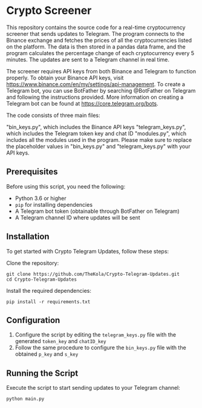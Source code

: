 # Crypto Screener 
This repository contains the source code for a real-time cryptocurrency screener that sends updates to Telegram. The program connects to the Binance exchange and fetches the prices of all the cryptocurrencies listed on the platform. The data is then stored in a pandas data frame, and the program calculates the percentage change of each cryptocurrency every 5 minutes. The updates are sent to a Telegram channel in real time.

The screener requires API keys from both Binance and Telegram to function properly. To obtain your Binance API keys, visit https://www.binance.com/en/my/settings/api-management. To create a Telegram bot, you can use BotFather by searching @BotFather on Telegram and following the instructions provided. More information on creating a Telegram bot can be found at https://core.telegram.org/bots.

The code consists of three main files:

"bin_keys.py", which includes the Binance API keys
"telegram_keys.py", which includes the Telegram token key and chat ID
"modules.py", which includes all the modules used in the program.
Please make sure to replace the placeholder values in "bin_keys.py" and "telegram_keys.py" with your API keys.

## Prerequisites
Before using this script, you need the following:
- Python 3.6 or higher
- `pip` for installing dependencies
- A Telegram bot token (obtainable through BotFather on Telegram)
- A Telegram channel ID where updates will be sent

## Installation
To get started with Crypto Telegram Updates, follow these steps:

Clone the repository:
```shell
git clone https://github.com/TheKola/Crypto-Telegram-Updates.git
cd Crypto-Telegram-Updates
```

Install the required dependencies:
```shell
pip install -r requirements.txt
```

## Configuration
1. Configure the script by editing the `telegram_keys.py` file with the generated `token_key` and `chatID_key`
2. Follow the same procedure to configure the `bin_keys.py` file with the obtained `p_key` and `s_key`

## Running the Script
Execute the script to start sending updates to your Telegram channel:
```shell
python main.py
```

